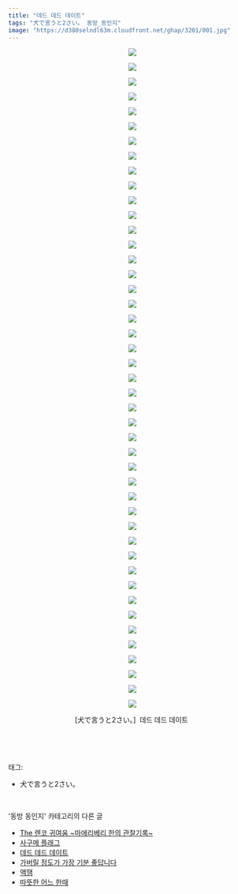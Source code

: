 ```yaml
---
title: "데드 데드 데이트"
tags: "犬で言うと2さい。 동방_동인지"
image: "https://d380selndl63m.cloudfront.net/ghap/3201/001.jpg"
---
```

<div class="article">
<p style="text-align: center; clear: none; float: none;"><img src="{{ site.imgserver5 }}/ghap/3201/001.jpg"/></p>
<p style="text-align: center; clear: none; float: none;"><img src="{{ site.imgserver5 }}/ghap/3201/002.jpg"/></p>
<p style="text-align: center; clear: none; float: none;"><img src="{{ site.imgserver5 }}/ghap/3201/003.jpg"/></p>
<p style="text-align: center; clear: none; float: none;"><img src="{{ site.imgserver5 }}/ghap/3201/004.jpg"/></p>
<p style="text-align: center; clear: none; float: none;"><img src="{{ site.imgserver5 }}/ghap/3201/005.jpg"/></p>
<p style="text-align: center; clear: none; float: none;"><img src="{{ site.imgserver5 }}/ghap/3201/006.jpg"/></p>
<p style="text-align: center; clear: none; float: none;"><img src="{{ site.imgserver5 }}/ghap/3201/007.jpg"/></p>
<p style="text-align: center; clear: none; float: none;"><img src="{{ site.imgserver5 }}/ghap/3201/008.jpg"/></p>
<p style="text-align: center; clear: none; float: none;"><img src="{{ site.imgserver5 }}/ghap/3201/009.jpg"/></p>
<p style="text-align: center; clear: none; float: none;"><img src="{{ site.imgserver5 }}/ghap/3201/010.jpg"/></p>
<p style="text-align: center; clear: none; float: none;"><img src="{{ site.imgserver5 }}/ghap/3201/011.jpg"/></p>
<p style="text-align: center; clear: none; float: none;"><img src="{{ site.imgserver5 }}/ghap/3201/012.jpg"/></p>
<p style="text-align: center; clear: none; float: none;"><img src="{{ site.imgserver5 }}/ghap/3201/013.jpg"/></p>
<p style="text-align: center; clear: none; float: none;"><img src="{{ site.imgserver5 }}/ghap/3201/014.jpg"/></p>
<p style="text-align: center; clear: none; float: none;"><img src="{{ site.imgserver5 }}/ghap/3201/015.jpg"/></p>
<p style="text-align: center; clear: none; float: none;"><img src="{{ site.imgserver5 }}/ghap/3201/016.jpg"/></p>
<p style="text-align: center; clear: none; float: none;"><img src="{{ site.imgserver5 }}/ghap/3201/017.jpg"/></p>
<p style="text-align: center; clear: none; float: none;"><img src="{{ site.imgserver5 }}/ghap/3201/018.jpg"/></p>
<p style="text-align: center; clear: none; float: none;"><img src="{{ site.imgserver5 }}/ghap/3201/019.jpg"/></p>
<p style="text-align: center; clear: none; float: none;"><img src="{{ site.imgserver5 }}/ghap/3201/020.jpg"/></p>
<p style="text-align: center; clear: none; float: none;"><img src="{{ site.imgserver5 }}/ghap/3201/021.jpg"/></p>
<p style="text-align: center; clear: none; float: none;"><img src="{{ site.imgserver5 }}/ghap/3201/022.jpg"/></p>
<p style="text-align: center; clear: none; float: none;"><img src="{{ site.imgserver5 }}/ghap/3201/023.jpg"/></p>
<p style="text-align: center; clear: none; float: none;"><img src="{{ site.imgserver5 }}/ghap/3201/024.jpg"/></p>
<p style="text-align: center; clear: none; float: none;"><img src="{{ site.imgserver5 }}/ghap/3201/025.jpg"/></p>
<p style="text-align: center; clear: none; float: none;"><img src="{{ site.imgserver5 }}/ghap/3201/026.jpg"/></p>
<p style="text-align: center; clear: none; float: none;"><img src="{{ site.imgserver5 }}/ghap/3201/027.jpg"/></p>
<p style="text-align: center; clear: none; float: none;"><img src="{{ site.imgserver5 }}/ghap/3201/028.jpg"/></p>
<p style="text-align: center; clear: none; float: none;"><img src="{{ site.imgserver5 }}/ghap/3201/029.jpg"/></p>
<p style="text-align: center; clear: none; float: none;"><img src="{{ site.imgserver5 }}/ghap/3201/030.jpg"/></p>
<p style="text-align: center; clear: none; float: none;"><img src="{{ site.imgserver5 }}/ghap/3201/031.jpg"/></p>
<p style="text-align: center; clear: none; float: none;"><img src="{{ site.imgserver5 }}/ghap/3201/032.jpg"/></p>
<p style="text-align: center; clear: none; float: none;"><img src="{{ site.imgserver5 }}/ghap/3201/033.jpg"/></p>
<p style="text-align: center; clear: none; float: none;"><img src="{{ site.imgserver5 }}/ghap/3201/034.jpg"/></p>
<p style="text-align: center; clear: none; float: none;"><img src="{{ site.imgserver5 }}/ghap/3201/035.jpg"/></p>
<p style="text-align: center; clear: none; float: none;"><img src="{{ site.imgserver5 }}/ghap/3201/036.jpg"/></p>
<p style="text-align: center; clear: none; float: none;"><img src="{{ site.imgserver5 }}/ghap/3201/037.jpg"/></p>
<p style="text-align: center; clear: none; float: none;"><img src="{{ site.imgserver5 }}/ghap/3201/038.jpg"/></p>
<p style="text-align: center; clear: none; float: none;"><img src="{{ site.imgserver5 }}/ghap/3201/039.jpg"/></p>
<p style="text-align: center; clear: none; float: none;"><img src="{{ site.imgserver5 }}/ghap/3201/040.jpg"/></p>
<p style="text-align: center; clear: none; float: none;"><img src="{{ site.imgserver5 }}/ghap/3201/041.jpg"/></p>
<p style="text-align: center; clear: none; float: none;"><img src="{{ site.imgserver5 }}/ghap/3201/042.jpg"/></p>
<p style="text-align: center; clear: none; float: none;"><img src="{{ site.imgserver5 }}/ghap/3201/043.jpg"/></p>
<p style="text-align: center; clear: none; float: none;"><img src="{{ site.imgserver5 }}/ghap/3201/044.jpg"/></p>
<p style="text-align: center; clear: none; float: none;"><img src="{{ site.imgserver5 }}/ghap/3201/045.jpg"/></p>
<p style="text-align: center; clear: none; float: none;">[犬で言うと2さい。]  데드 데드 데이트 </p>
<p><br/></p>
</div><br/>
<div class="tagTrail">
<p>태그: </p>
<ul>
<li>犬で言うと2さい。</li>
</ul>
</div><br/>
<div class="another">
<p>'동방 동인지' 카테고리의 다른 글</p>
<ul>
<li><a href="/ghap_3204">The 렌코 귀여움 ~마에리베리 한의 관찰기록~</a></li>
<li><a href="/ghap_3203">사구메 플래그</a></li>
<li><a href="/ghap_3201">데드 데드 데이트</a></li>
<li><a href="/ghap_3200">가버릴 정도가 가장 기분 좋답니다</a></li>
<li><a href="/ghap_3199">액땜</a></li>
<li><a href="/ghap_3198">따뜻한 어느 한때</a></li>
</ul>
</div><br/>
<div class="cb_module cb_fluid">
<div class="cb_wrt cb_profile">
</div><!-- commentList close -->
</div><br/>
